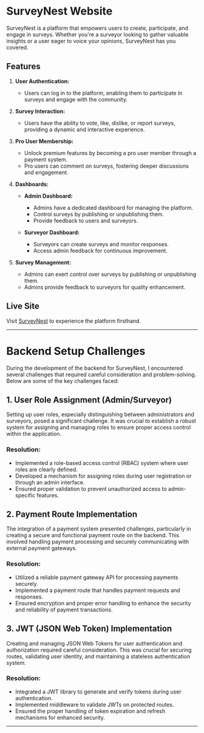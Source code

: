 # SurveyNest Website

SurveyNest is a platform that empowers users to create, participate, and engage in surveys. Whether you're a surveyor looking to gather valuable insights or a user eager to voice your opinions, SurveyNest has you covered.

## Features

1. **User Authentication:**
   - Users can log in to the platform, enabling them to participate in surveys and engage with the community.

2. **Survey Interaction:**
   - Users have the ability to vote, like, dislike, or report surveys, providing a dynamic and interactive experience.

3. **Pro User Membership:**
   - Unlock premium features by becoming a pro user member through a payment system.
   - Pro users can comment on surveys, fostering deeper discussions and engagement.

4. **Dashboards:**
   - **Admin Dashboard:** 
     - Admins have a dedicated dashboard for managing the platform.
     - Control surveys by publishing or unpublishing them.
     - Provide feedback to users and surveyors.

   - **Surveyor Dashboard:**
     - Surveyors can create surveys and monitor responses.
     - Access admin feedback for continuous improvement.

5. **Survey Management:**
   - Admins can exert control over surveys by publishing or unpublishing them.
   - Admins provide feedback to surveyors for quality enhancement.

## Live Site

Visit [SurveyNest](https://www.surveyx.com) to experience the platform firsthand.

---------------------------------------


# Backend Setup Challenges

During the development of the backend for SurveyNest, I encountered several challenges that required careful consideration and problem-solving. Below are some of the key challenges faced:

## 1. User Role Assignment (Admin/Surveyor)

Setting up user roles, especially distinguishing between administrators and surveyors, posed a significant challenge. It was crucial to establish a robust system for assigning and managing roles to ensure proper access control within the application.

### Resolution:

- Implemented a role-based access control (RBAC) system where user roles are clearly defined.
- Developed a mechanism for assigning roles during user registration or through an admin interface.
- Ensured proper validation to prevent unauthorized access to admin-specific features.

## 2. Payment Route Implementation

The integration of a payment system presented challenges, particularly in creating a secure and functional payment route on the backend. This involved handling payment processing and securely communicating with external payment gateways.

### Resolution:

- Utilized a reliable payment gateway API for processing payments securely.
- Implemented a payment route that handles payment requests and responses.
- Ensured encryption and proper error handling to enhance the security and reliability of payment transactions.

## 3. JWT (JSON Web Token) Implementation

Creating and managing JSON Web Tokens for user authentication and authorization required careful consideration. This was crucial for securing routes, validating user identity, and maintaining a stateless authentication system.

### Resolution:

- Integrated a JWT library to generate and verify tokens during user authentication.
- Implemented middleware to validate JWTs on protected routes.
- Ensured the proper handling of token expiration and refresh mechanisms for enhanced security.

---------------------------------------------




